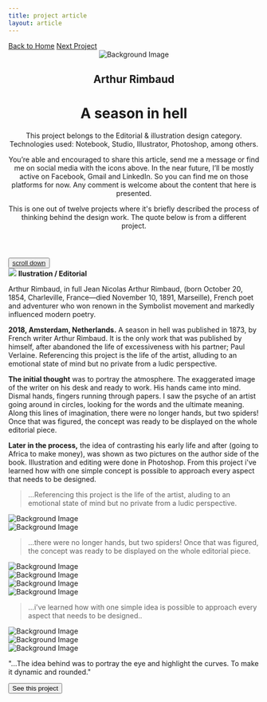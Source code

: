 ```yaml
---
title: project article
layout: article
---
```


<div class="codrops-top clearfix">
	<div class='container'>
	<span class="left"><a class="" href="{{site.baseurl}}/index"><span>Back to Home</span></a>
	</span>
	<span class="right"><a class="" href="{{site.baseurl}}/observa"><span>Next Project</span></a></span>
	</div>
</div>
<header class="header">
	<div class="bg-img"><img class='season-bg' src="{{ site.baseurl }}/assets/img/A-season-in-hell/season-head2.jpg" alt="Background Image" /></div>
	<div class='container table-display'>
		<h2 class=''>Arthur Rimbaud</h2>
		<div class="title">
			<h1 class='project-title'>A season in hell</h1>
			<div class='row'>
				<div class='col-md-3 d-sm-none d-md-block d-lg-block d-none not-hidden'>
					<div class='icons-intro'>
						<i class='icon-pencil'></i>
					</div>
				<p class="subline">This project belongs to the Editorial & illustration design category. Technologies used: Notebook, Studio, Illustrator, Photoshop, among others.</p>
				</div>
				<div class='col-md-6 col-sm-12 cols-xs-12 not-hidden'>
					<div class='icons-intro'>
						<a href='#' onclick="window.open('https://www.facebook.com/sharer/sharer.php?u='+encodeURIComponent(location.href), 'facebook-share-dialog', 'width=600,height=600'); return false;"><i class='icon-facebook1 link'></i></a>
						<a href="https://mail.google.com/mail/?view=cm&fs=1&to=fugitloop@gmail.com&su=Hi&body=My name is..." onclick="javascript:window.open(this.href,'', 'menubar=no,toolbar=no,resizable=yes,scrollbars=yes,height=600,width=600');return false;"><i class='icon-googleplus link'></i></a>
						<a href="javascript:void(0)" onclick="window.open( 'https://www.linkedin.com/in/juanantoniogodoyberner/', 'sharer', 'toolbar=0, status=0, width=600, height=600');return false;" title="Linkedin"><i class='icon-linkedin1 link'></i></a>
					</div>
				<p class="subline">You’re able and encouraged to share this article, send me a message or find me on social media with the icons above. In the near future, I’ll be mostly active on Facebook, Gmail and LinkedIn. So you can find me on those platforms for now. Any comment is welcome about the content that here is presented.</p>
				</div>
				<div class='col-md-3 d-sm-none d-md-block d-lg-block d-none not-hidden'>
					<div class='icons-intro'>
						<i class='icon-book-open'></i>
					</div>
				<p class="subline">This is one out of twelve projects where it's briefly described the process of thinking behind the design work. The quote below is from a different project.</p>
				</div>
			</div>
		</div>
	</div>
</header>
<button class="trigger" data-info=""><a href="#section2" class="cd-scroll-down-w cd-image-replace bounce">scroll down</a></button>
<div class='container'>
	<div class='row'>
		<div class='col-md-3'>
			<aside class='project-parameters'>
						<img src='{{ site.baseurl }}/assets/img/A-season-in-hell/rimbaud.png'>
					<span><b>Ilustration / Editorial</b></span>
					<p>Arthur Rimbaud, in full Jean Nicolas Arthur Rimbaud, (born October 20, 1854, Charleville, France—died November 10, 1891, Marseille), French poet and adventurer who won renown in the Symbolist movement and markedly influenced modern poetry.</p>	
			</aside>
		</div>
		<div class='col-md-6'>
			<article class="content">
				<div>
					<p><b>2018, Amsterdam, Netherlands.</b> A season in hell was published in 1873, by French writer Arthur Rimbaud. It is the only work that was published by himself, after abandoned the life of excessiveness with his partner; Paul Verlaine. Referencing this project is the life of the artist, alluding to an emotional state of mind but no private from a ludic perspective.</p>
					<p><b>The initial thought</b> was to portray the atmosphere. The exaggerated image of the writer on his desk and ready to work. His hands came into mind. Dismal hands, fingers running through papers. I saw the psyche of an artist going around in circles, looking for the words and the ultimate meaning. Along this lines of imagination, there were no longer hands, but two spiders! Once that was figured, the concept was ready to be displayed on the whole editorial piece.</p>
					<p><b>Later in the process,</b> the idea of contrasting his early life and after (going to Africa to make money), was shown as two pictures on the author side of the book. Illustration and editing were done in Photoshop. From this project i've learned how with one simple concept is possible to approach every aspect that needs to be designed.</p>
					<blockquote>...Referencing this project is the life of the artist, aluding to an emotional state of mind but no private from a ludic perspective.</blockquote>
					<div class='project-img-horizontal'><img src="{{ site.baseurl }}/assets/img/A-season-in-hell/A_season_in_hell_ultimate_process1.png" alt="Background Image"/></div>
					<div class='project-img-horizontal'><img src="{{ site.baseurl }}/assets/img/A-season-in-hell/A_season_in_hell_ultimate_process2.png" alt="Background Image"/></div>
					<blockquote>...there were no longer hands, but two spiders! Once that was figured, the concept was ready to be displayed on the whole editorial piece.</blockquote>
					<div class='project-img-vertical'><img src="{{ site.baseurl }}/assets/img/A-season-in-hell/A-season-closed2.jpg" alt="Background Image"/></div>
					<div class='project-img-square-together'>
						<div class='row'>
							<div class='col-md-6'>
								<div class='project-img-split'><img src="{{ site.baseurl }}/assets/img/A-season-in-hell/A-season-down-v.png" alt="Background Image"/></div>
							</div>
							<div class='col-md-6'>
								<div class='project-img-split'><img src="{{ site.baseurl }}/assets/img/A-season-in-hell/A-season-opened2-v.png" alt="Background Image"/></div>
							</div>
						</div>
					</div>
					<div class='project-img-horizontal'><img src="{{ site.baseurl }}/assets/img/A-season-in-hell/A_season_in_hell_Process11.png" alt="Background Image"/></div>
					<blockquote>...i've learned how with one simple idea is possible to approach every aspect that needs to be designed..</blockquote>
					<div class='project-img-vertical'><img src="{{ site.baseurl }}/assets/img/A-season-in-hell/A-season-opened2-v.jpg" alt="Background Image"/></div>
					<div class='project-img-square-together'>
						<div class='row'>
							<div class='col-md-6'>
								<div class='project-img-split'><img src="{{ site.baseurl }}/assets/img/A-season-in-hell/A-season-undercover-v.png" alt="Background Image"/></div>
							</div>
							<div class='col-md-6'>
								<div class='project-img-split'><img src="{{ site.baseurl }}/assets/img/A-season-in-hell/A-season-undercover-opened-v.png" alt="Background Image"/></div>
							</div>
						</div>
					</div>
				</div>
			</article>
		</div>
		<div class='col-md-3'>
			<aside class='project-quote'>
					<p>"...The idea behind was to portray the eye and highlight the curves. To make it dynamic and rounded."</p>
			</aside>
			<a class='fade-in' href='{{site.baseurl}}/observa'><button class="button button--rayen button--border-thin button--text-thick button--text-upper button--size-s" data-text="See this project"><span>See this project</span></button></a>
		</div>
	</div>
</div>
<section class="related">
</section>